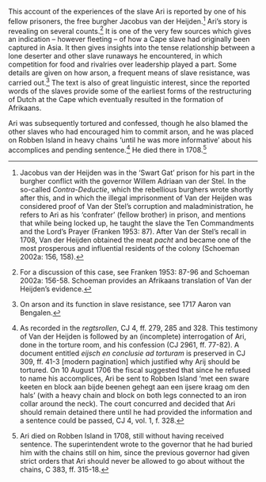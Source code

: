 This account of the experiences of the slave Ari is reported by one of his fellow prisoners, the free burgher Jacobus van der Heijden.[^2] Ari’s story is revealing on several counts.[^3] It is one of the very few sources which gives an indication – however fleeting – of how a Cape slave had originally been captured in Asia. It then gives insights into the tense relationship between a lone deserter and other slave runaways he encountered, in which competition for food and rivalries over leadership played a part. Some details are given on how arson, a frequent means of slave resistance, was carried out.[^4] The text is also of great linguistic interest, since the reported words of the slaves provide some of the earliest forms of the restructuring of Dutch at the Cape which eventually resulted in the formation of Afrikaans.

Ari was subsequently tortured and confessed, though he also blamed the other slaves who had encouraged him to commit arson, and he was placed on Robben Island in heavy chains ‘until he was more informative’ about his accomplices and pending sentence.[^5] He died there in 1708.[^6]

[^1]: In other documentation for this case, Ari is named ‘van Bengalen’ but, as this document makes clear, he originated from the region ‘between Suratte and Persia’ (modern Pakistan). He may well have been taken by his captors to Bengal, a region from which the VOC obtained many slaves, although we have no details of this. This case thus serves as a warning that slave toponyms may indicate the place of sale to the Dutch, rather than the actual area of slave origins.

[^2]: Jacobus van der Heijden was in the ‘Swart Gat’ prison for his part in the burgher conflict with the governor Willem Adriaan van der Stel. In the so-called *Contra-Deductie*, which the rebellious burghers wrote shortly after this, and in which the illegal imprisonment of Van der Heijden was considered proof of Van der Stel’s corruption and maladministration, he refers to Ari as his ‘confrater’ (fellow brother) in prison, and mentions that while being locked up, he taught the slave the Ten Commandments and the Lord’s Prayer (Franken 1953: 87). After Van der Stel’s recall in 1708, Van der Heijden obtained the meat *pacht* and became one of the most prosperous and influential residents of the colony (Schoeman 2002a: 156, 158).

[^3]: For a discussion of this case, see Franken 1953: 87-96 and Schoeman 2002a: 156-58. Schoeman provides an Afrikaans translation of Van der Heijden’s evidence.

[^4]: On arson and its function in slave resistance, see 1717 Aaron van Bengalen.

[^5]: As recorded in the *regtsrollen*, CJ 4, ff. 279, 285 and 328. This testimony of Van der Heijden is followed by an (incomplete) interrogation of Ari, done in the torture room, and his confession (CJ 2961, ff. 77-82). A document entitled *eijsch en conclusie ad torturam* is preserved in CJ 309, ff. 41-3 \[modern pagination\] which justified why Arij should be tortured. On 10 August 1706 the fiscal suggested that since he refused to name his accomplices, Ari be sent to Robben Island ‘met een sware keeten en block aan bijde beenen gehegt aan een ijsere kraag om den hals’ (with a heavy chain and block on both legs connected to an iron collar around the neck). The court concurred and decided that Ari should remain detained there until he had provided the information and a sentence could be passed, CJ 4, vol. 1, f. 328.

[^6]: Ari died on Robben Island in 1708, still without having received sentence. The superintendent wrote to the governor that he had buried him with the chains still on him, since the previous governor had given strict orders that Ari should never be allowed to go about without the chains, C 383, ff. 315-18.
